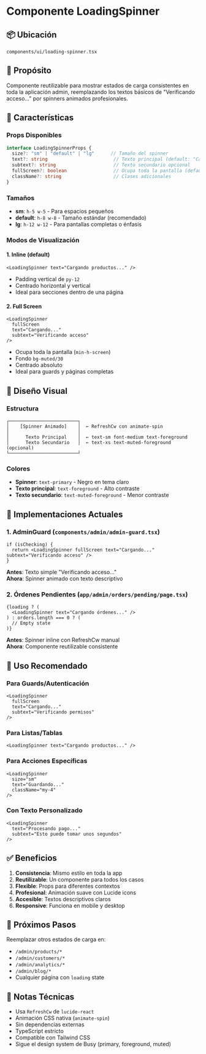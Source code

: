 # Componente LoadingSpinner

## 📦 Ubicación
`components/ui/loading-spinner.tsx`

## 🎯 Propósito
Componente reutilizable para mostrar estados de carga consistentes en toda la aplicación admin, reemplazando los textos básicos de "Verificando acceso..." por spinners animados profesionales.

## 🎨 Características

### Props Disponibles

```typescript
interface LoadingSpinnerProps {
  size?: "sm" | "default" | "lg"      // Tamaño del spinner
  text?: string                        // Texto principal (default: "Cargando...")
  subtext?: string                     // Texto secundario opcional
  fullScreen?: boolean                 // Ocupa toda la pantalla (default: false)
  className?: string                   // Clases adicionales
}
```

### Tamaños
- **sm**: `h-5 w-5` - Para espacios pequeños
- **default**: `h-8 w-8` - Tamaño estándar (recomendado)
- **lg**: `h-12 w-12` - Para pantallas completas o énfasis

### Modos de Visualización

#### 1. **Inline** (default)
```tsx
<LoadingSpinner text="Cargando productos..." />
```
- Padding vertical de `py-12`
- Centrado horizontal y vertical
- Ideal para secciones dentro de una página

#### 2. **Full Screen**
```tsx
<LoadingSpinner 
  fullScreen 
  text="Cargando..." 
  subtext="Verificando acceso" 
/>
```
- Ocupa toda la pantalla (`min-h-screen`)
- Fondo `bg-muted/30`
- Centrado absoluto
- Ideal para guards y páginas completas

## 🎨 Diseño Visual

### Estructura
```
┌─────────────────────────┐
│    [Spinner Animado]    │  ← RefreshCw con animate-spin
│                         │
│      Texto Principal    │  ← text-sm font-medium text-foreground
│      Texto Secundario   │  ← text-xs text-muted-foreground (opcional)
└─────────────────────────┘
```

### Colores
- **Spinner**: `text-primary` - Negro en tema claro
- **Texto principal**: `text-foreground` - Alto contraste
- **Texto secundario**: `text-muted-foreground` - Menor contraste

## 📍 Implementaciones Actuales

### 1. **AdminGuard** (`components/admin/admin-guard.tsx`)
```tsx
if (isChecking) {
  return <LoadingSpinner fullScreen text="Cargando..." subtext="Verificando acceso" />
}
```
**Antes**: Texto simple "Verificando acceso..."  
**Ahora**: Spinner animado con texto descriptivo

### 2. **Órdenes Pendientes** (`app/admin/orders/pending/page.tsx`)
```tsx
{loading ? (
  <LoadingSpinner text="Cargando órdenes..." />
) : orders.length === 0 ? (
  // Empty state
)}
```
**Antes**: Spinner inline con RefreshCw manual  
**Ahora**: Componente reutilizable consistente

## 🚀 Uso Recomendado

### Para Guards/Autenticación
```tsx
<LoadingSpinner 
  fullScreen 
  text="Cargando..." 
  subtext="Verificando permisos" 
/>
```

### Para Listas/Tablas
```tsx
<LoadingSpinner text="Cargando productos..." />
```

### Para Acciones Específicas
```tsx
<LoadingSpinner 
  size="sm" 
  text="Guardando..." 
  className="my-4"
/>
```

### Con Texto Personalizado
```tsx
<LoadingSpinner 
  text="Procesando pago..." 
  subtext="Esto puede tomar unos segundos"
/>
```

## ✅ Beneficios

1. **Consistencia**: Mismo estilo en toda la app
2. **Reutilizable**: Un componente para todos los casos
3. **Flexible**: Props para diferentes contextos
4. **Profesional**: Animación suave con Lucide icons
5. **Accesible**: Textos descriptivos claros
6. **Responsive**: Funciona en mobile y desktop

## 🎯 Próximos Pasos

Reemplazar otros estados de carga en:
- `/admin/products/*`
- `/admin/customers/*`
- `/admin/analytics/*`
- `/admin/blog/*`
- Cualquier página con `loading` state

## 📝 Notas Técnicas

- Usa `RefreshCw` de `lucide-react`
- Animación CSS nativa (`animate-spin`)
- Sin dependencias externas
- TypeScript estricto
- Compatible con Tailwind CSS
- Sigue el design system de Busy (primary, foreground, muted)
